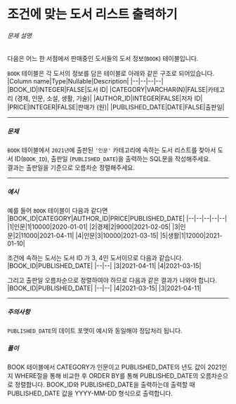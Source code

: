 # 조건에 맞는 도서 리스트 출력하기
###### 문제 설명

다음은 어느 한 서점에서 판매중인 도서들의 도서 정보(`BOOK`) 테이블입니다.

`BOOK`  테이블은 각 도서의 정보를 담은 테이블로 아래와 같은 구조로 되어있습니다.
|Column name|Type|Nullable|Description|
|--|--|--|--|
|BOOK_ID|INTEGER|FALSE|도서 ID|
|CATEGORY|VARCHAR(N)|FALSE|카테고리 (경제, 인문, 소설, 생활, 기술)|
|AUTHOR_ID|INTEGER|FALSE|저자 ID|
|PRICE|INTEGER|FALSE|판매가 (원)|
|PUBLISHED_DATE|DATE|FALSE|출판일|

----------

##### 문제

`BOOK`  테이블에서  `2021년`에 출판된  `'인문'`  카테고리에 속하는 도서 리스트를 찾아서 도서 ID(`BOOK_ID`), 출판일 (`PUBLISHED_DATE`)을 출력하는 SQL문을 작성해주세요.  
결과는 출판일을 기준으로 오름차순 정렬해주세요.

----------

##### 예시

예를 들어  `BOOK`  테이블이 다음과 같다면
|BOOK_ID|CATEGORY|AUTHOR_ID|PRICE|PUBLISHED_DATE|
|--|--|--|--|--|
|1|인문|1|10000|2020-01-01|
|2|경제|2|9000|2021-02-05|
|3|인문|2|11000|2021-04-11|
|4|인문|3|10000|2021-03-15|
|5|생활|1|12000|2021-01-10|

조건에 속하는 도서는 도서 ID 가 3, 4인 도서이므로 다음과 같습니다.
|BOOK_ID|PUBLISHED_DATE|
|--|--|
|3|2021-04-11|
|4|2021-03-15|

그리고 출판일 오름차순으로 정렬하여야 하므로 다음과 같은 결과가 나와야 합니다.
|BOOK_ID|PUBLISHED_DATE|
|--|--|
|4|2021-03-15|
|3|2021-04-11|

----------

##### 주의사항

`PUBLISHED_DATE`의 데이트 포맷이 예시와 동일해야 정답처리 됩니다.

##### 풀이
BOOK 테이블에서 CATEGORY가 인문이고 PUBLISHED_DATE의 년도 값이 2021인지 WHERE절을 통해 비교한 후 ORDER BY를 통해 PUBLISHED_DATE의 오름차순으로 정렬합니다. BOOK_ID와 PUBLISHED_DATE을 출력하는데  출력할 때 PUBLISHED_DATE 값을 YYYY-MM-DD 형식으로 출력합니다.